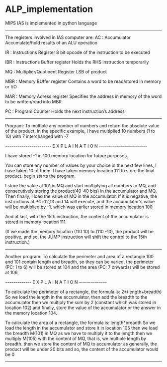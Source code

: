 # ALP_implementation
MIPS IAS is implemented in python language
____________________________________________

The registers involved in IAS computer are:
AC  : Accumulator
	Accumulate/hold results of an ALU operation

IR  : Instructions Register
	8 bit opcode of the instruction to be executed
	
IBR : Instructions Buffer register
	Holds the RHS instruction temporarily

MQ  : Multiplier/Quotioent Register
	LSB of product

MBR : Memory BUffer register
	Contains a word to be read/stored in memory or I/O

MAR : Memory Adress register
	Specifies the address in memory of the word to be written/read into MBR

PC  : Program Counter
	Holds the next instruction’s address

_______________________________________________________________


Program: To multiple any number of numbers and return the absolute value of the product.
In the specific example, I have multiplied 10 numbers (1 to 10) with 7 interchanged with -7


----------------------- E X P L A I N A T I O N ------------------------

I have stored -1 in 100 memory location for future purposes.

You can store any number of values by your choice in the next few lines, I have taken 10 of them.
I have taken memory location 111 to store the final product.
begin starts the program.

I store the value at 101 in MQ and start multiplying all numbers to MQ,
and consecutively storing the product(40-40 bits) in the accumulator and MQ.
Then finally, I load the value of MQ in the accumulator. If it is negative, the instructions
at PC=12,13 and 14 will execute, and the accumulator's value will be multiplied by -1, which
was earlier stored in memory location 100

And at last, with the 15th instruction, the content of the accumulator is stored in memory location 111.

(If we made the memory location (110 10) to (110 -10), the product will be positive, 
and so, the JUMP instruction will shift the control to the 15th instruction.)




_______________________________________________________________

Another program:
To calculate the perimeter and area of a rectangle
100 and 101 contain length and breadth, so they can be varied.
the perimeter (PC: 1 to 6) will be stored at 104 and
the area (PC: 7 onwards) will be stored at 106

------------- E X P L A I N A T I O N --------------

To calculate the perimeter of a rectangle, the formula is: 2*(length+breadth)
So we load the length in the accumulator, then add the breadth to the accumulator
then we multiply the sum by 2 (constant which was stored in location 102)
and finally, store the value of the accumulator or the answer in the memory location 104.

To calculate the area of a rectangle, the formula is: length*breadth
So we load the length in the accumulator and store it in location 105
then we load the breadth M(101) in MQ as we have to multiply it to the length
then we multiply M(105) with the content of MQ, that is,
we multiple length by breadth.
then we store the content of MQ to accumulator as generally, the product
will be under 20 bits and so, the content of the accumulator would be 0

_______________________________________________________________
